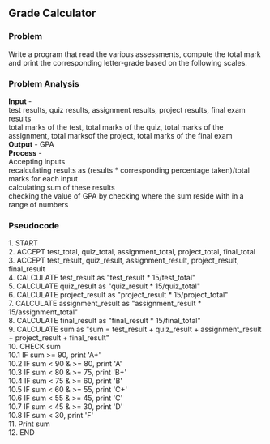 <h2>Grade Calculator</h2>
<h3>Problem</h3>
Write a program that read the various assessments, compute the total mark and print the corresponding letter-grade based on the following scales.

<h3>Problem Analysis</h3>
<strong>Input</strong> - <br>
test results, quiz results, assignment results, project results, final exam results <br>
total marks of the test, total marks of the quiz, total marks of the assignment, total marksof the project, total marks of the final exam <br>
<strong>Output</strong> - GPA<br>
<strong>Process</strong> - <br>
Accepting inputs <br>
recalculating results as (results * corresponding percentage taken)/total marks for each input <br>
calculating sum of these results <br>
checking the value of GPA by checking where the sum reside with in a range of numbers <br>

<h3>Pseudocode</h3>
1. START <br>
2. ACCEPT test_total, quiz_total, assignment_total, project_total, final_total <br>
3. ACCEPT test_result, quiz_result, assignment_result, project_result, final_result <br>
4. CALCULATE test_result as "test_result * 15/test_total" <br>
5. CALCULATE quiz_result as "quiz_result * 15/quiz_total" <br>
6. CALCULATE project_result as "project_result * 15/project_total" <br>
7. CALCULATE assignment_result as "assignment_result * 15/assignment_total" <br>
8. CALCULATE final_result as "final_result * 15/final_total" <br>
9. CALCULATE sum as "sum = test_result + quiz_result + assignment_result + project_result + final_result" <br>
10. CHECK sum <br>
  10.1 IF sum >= 90, print 'A+' <br>
  10.2 IF sum < 90 & >= 80, print 'A' <br>
  10.3 IF sum < 80 & >= 75, print 'B+' <br>
  10.4 IF sum < 75 & >= 60, print 'B' <br>
  10.5 IF sum < 60 & >= 55, print 'C+' <br>
  10.6 IF sum < 55 & >= 45, print 'C' <br>
  10.7 IF sum < 45 & >= 30, print 'D' <br>
  10.8 IF sum < 30, print 'F' <br>
11. Print sum <br>
12. END

